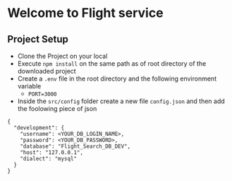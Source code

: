 # Welcome to Flight service

## Project Setup
- Clone the Project on your local
- Execute `npm install` on the same path as of root directory of the downloaded project
- Create a `.env` file in the root directory and the following environment variable
    - `PORT=3000`
- Inside the `src/config` folder create a new file `config.json` and then add the foolowing piece of json
```
{
  "development": {
    "username": <YOUR_DB_LOGIN_NAME>,
    "password": <YOUR_DB_PASSWORD>,
    "database": "Flight_Search_DB_DEV",
    "host": "127.0.0.1",
    "dialect": "mysql"
  }
}
```